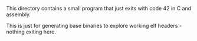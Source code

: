 This directory contains a small program that just exits with code 42 in C and assembly.

This is just for generating base binaries to explore working elf headers - nothing exiting here.
